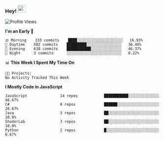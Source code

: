 ### Hey! <img src="https://media.giphy.com/media/hvRJCLFzcasrR4ia7z/giphy.gif" width="25px">

<!--START_SECTION:waka-->
![Profile Views](http://img.shields.io/badge/Profile%20Views-0-blue)

**I'm an Early 🐤** 

```text
🌞 Morning    233 commits    ████░░░░░░░░░░░░░░░░░░░░░   16.93% 
🌆 Daytime    502 commits    █████████░░░░░░░░░░░░░░░░   36.48% 
🌃 Evening    638 commits    ███████████░░░░░░░░░░░░░░   46.37% 
🌙 Night      3 commits      ░░░░░░░░░░░░░░░░░░░░░░░░░   0.22%

```


📊 **This Week I Spent My Time On** 

```text
🐱‍💻 Projects: 
No Activity Tracked This Week

```

**I Mostly Code in JavaScript** 

```text
JavaScript               14 repos            ███████████░░░░░░░░░░░░░░   46.67% 
C#                       8 repos             ██████░░░░░░░░░░░░░░░░░░░   26.67% 
Java                     3 repos             ██░░░░░░░░░░░░░░░░░░░░░░░   10.0% 
ShaderLab                3 repos             ██░░░░░░░░░░░░░░░░░░░░░░░   10.0% 
Python                   2 repos             █░░░░░░░░░░░░░░░░░░░░░░░░   6.67%

```



<!--END_SECTION:waka-->